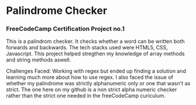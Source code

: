 # Palindrome Checker
### FreeCodeCamp Certification Project no.1

This is a palindrom checker. It checks whether a word can be written both forwards and backwards. The tech stacks used were HTML5, CSS, Javascript. 
This project helped stregthen my knowledge of array methods and string methods aswell. 

Challenges Faced:
Working with regex but ended up finding a solution and learning much more about how to use regex. 
I also faced the issue of whether my palindrome was strictly alphanumeric only or one that wasn't as strict. The one here on my github is a non strict alpha numeric checker rather than the strict one needed in the 
freeCodeCamp curiculum. 
